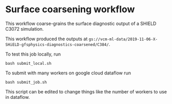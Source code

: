 # Surface coarsening workflow

This workflow coarse-grains the surface diagnostic output of a SHIELD C3072 simulation.

This workflow produced the outputs at
`gs://vcm-ml-data/2019-11-06-X-SHiELD-gfsphysics-diagnostics-coarsened/C384/`.

To test this job locally, run 

    bash submit_local.sh

To submit with many workers on google cloud dataflow run

    bash submit_job.sh
    
This script can be edited to change things like the number of workers to use in dataflow.
